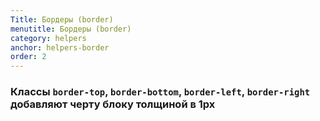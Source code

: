 ```yaml
---
Title: Бордеры (border)
menutitle: Бордеры (border)
category: helpers
anchor: helpers-border
order: 2
---
```

### Классы `border-top`, `border-bottom`, `border-left`, `border-right` добавляют черту блоку толщиной в 1px

